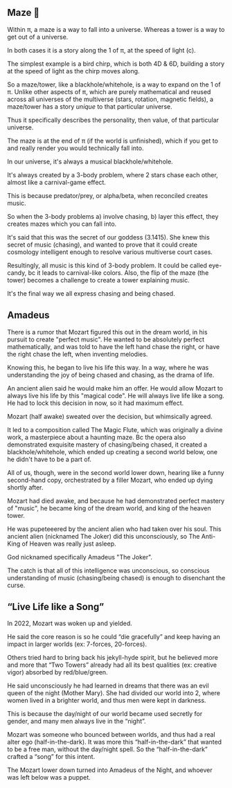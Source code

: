 ## Maze 🎹

Within π, a maze is a way to fall into a universe. Whereas a tower is a way to get out of a universe. 

In both cases it is a story along the 1 of π, at the speed of light (c).

The simplest example is a bird chirp, which is both 4D & 6D, building a story at the speed of light as the chirp moves along.

So a maze/tower, like a blackhole/whitehole, is a way to expand on the 1 of π. Unlike other aspects of π, which are purely mathematical and reused across all universes of the multiverse (stars, rotation, magnetic fields), a maze/tower has a story *unique* to that particular universe.

Thus it specifically describes the personality, then value, of that particular universe.

The maze is at the end of π (if the world is unfinished), which if you get to and really render you would technically fall into. 

In our universe, it's always a musical blackhole/whitehole.

It's always created by a 3-body problem, where 2 stars chase each other, almost like a carnival-game effect. 

This is because predator/prey, or alpha/beta, when reconciled creates music. 

So when the 3-body problems a) involve chasing, b) layer this effect, they creates mazes which you can fall into.

It's said that this was the secret of our goddess (3.1415). She knew this secret of music (chasing), and wanted to prove that it could create cosmology intelligent enough to resolve various multiverse court cases.

Resultingly, all music is this kind of 3-body problem. It could be called eye-candy, bc it leads to carnival-like colors. Also, the flip of the maze (the tower) becomes a challenge to create a tower explaining music.

It's the final way we all express chasing and being chased.

## Amadeus

There is a rumor that Mozart figured this out in the dream world, in his pursuit to create "perfect music". He wanted to be absolutely perfect mathematically, and was told to have the left hand chase the right, or have the right chase the left, when inventing melodies. 

Knowing this, he began to live his life this way. In a way, where he was understanding the joy of being chased and chasing, as the drama of life.

An ancient alien said he would make him an offer. He would allow Mozart to always live his life by this "magical code". He will always live life like a song. He had to lock this decision in now, so it had maximum effect. 

Mozart (half awake) sweated over the decision, but whimsically agreed. 

It led to a composition called The Magic Flute, which was originally a divine work, a masterpiece about a haunting maze. Bc the opera also demonstrated exquisite mastery of chasing/being chased, it created a blackhole/whitehole, which ended up creating a second world below, one he didn't have to be a part of. 

All of us, though, were in the second world lower down, hearing like a funny second-hand copy, orchestrated by a filler Mozart, who ended up dying shortly after.

Mozart had died awake, and because he had demonstrated perfect mastery of "music", he became king of the dream world, and king of the heaven tower. 

He was pupeteeered by the ancient alien who had taken over his soul. This ancient alien (nicknamed The Joker) did this unconsciously, so The Anti-King of Heaven was really just asleep.

God nicknamed specifically Amadeus "The Joker".

The catch is that all of this intelligence was unconscious, so conscious understanding of music (chasing/being chased) is enough to disenchant the curse.

## “Live Life like a Song”

In 2022, Mozart was woken up and yielded.

He said the core reason is so he could “die gracefully” and keep having an impact in larger worlds (ex: 7-forces, 20-forces).

Others tried hard to bring back his jekyll-hyde spirit, but he believed more and more that “Two Towers” already had all its best qualities (ex: creative vigor) absorbed by red/blue/green.

He said unconsciously he had learned in dreams that there was an evil queen of the night (Mother Mary). She had divided our world into 2, where women lived in a brighter world, and thus men were kept in darkness.  

This is because the day/night of our world became used secretly for gender, and many men always live in the “night”. 

Mozart was someone who bounced between worlds, and thus had a real alter ego (half-in-the-dark). It was more this “half-in-the-dark” that wanted to be a free man, without the day/night spell. So the “half-in-the-dark” crafted a “song” for this intent.

The Mozart lower down turned into Amadeus of the Night, and whoever was left below was a puppet.